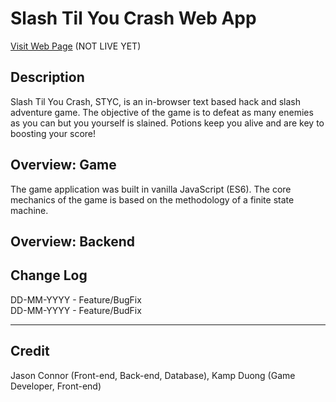 # Slash Til You Crash Web App
<a href="https://styc.jasonc.dev">Visit Web Page</a> (NOT LIVE YET)
<h2>Description</h2>
Slash Til You Crash, STYC, is an in-browser text based hack and slash adventure game. The objective of the game is to defeat as many enemies as you can but you yourself is slained. Potions keep you alive and are key to boosting your score!

<h2>Overview: Game</h2>
<center>
  <a href="https://styc.jasonc.dev">
    <!--img src="https://www.dropbox.com/s/t1pvdnlg7b1mk73/portrait.jpg?dl=0" /-->
  </a>
</center>
The game application was built in vanilla JavaScript (ES6). The core mechanics of the game is based on the methodology of a finite state machine.
<center><!--img src="https://raw.githubusercontent.com/jasonconnor/styc/master/github%20readme%20assets/STYC_FiniteStateMachine.png?token=AHRD2UXE3MJORY22AKZBABC57ZCGG" width="500px" /--></center>

<h2>Overview: Backend</h2>


<h2>Change Log</h2>

DD-MM-YYYY - Feature/BugFix<br />
DD-MM-YYYY - Feature/BudFix<br />

<hr />
<h2>Credit</h2>
Jason Connor (Front-end, Back-end, Database),
Kamp Duong (Game Developer, Front-end)
<!--img src="https://raw.githubusercontent.com/jasonconnor/styc/master/github%20readme%20assets/Contributors.png?token=AHRD2UXE3MJORY22AKZBABC57ZCGG"-->
